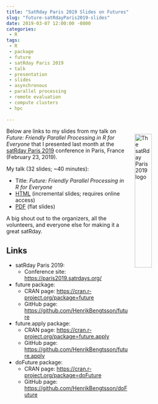 ```yaml
---
title: "SatRday Paris 2019 Slides on Futures"
slug: "future-satRdayParis2019-slides"
date: 2019-03-07 12:00:00 -0800
categories:
 - R
tags:
 - R
 - package
 - future
 - satRday Paris 2019
 - talk
 - presentation
 - slides
 - asynchronous
 - parallel processing
 - remote evaluation
 - compute clusters
 - hpc
 
---
```


 
<img src="/post/satRdayParis2019-logo.png" alt="The satRday Paris 2019 logo" style="width: 30%; float: right; margin: 2ex;"/>

Below are links to my slides from my talk on _Future: Friendly Parallel Processing in R for Everyone_ that I presented last month at the [satRday Paris 2019](https://paris2019.satrdays.org/) conference in Paris, France (February 23, 2019).


My talk (32 slides; ~40 minutes):

* Title: _Future: Friendly Parallel Processing in R for Everyone_
* [HTML](https://www.jottr.org/presentations/satRdayParis2019/BengtssonH_20190223-SatRdayParis2019.html) (incremental slides; requires online access)
* [PDF](https://www.jottr.org/presentations/satRdayParis2019/BengtssonH_20190223-SatRdayParis2019.pdf) (flat slides)

A big shout out to the organizers, all the volunteers, and everyone else for making it a great satRday.



## Links
* satRday Paris 2019:
  - Conference site: https://paris2019.satrdays.org/
* future package:
  - CRAN page: https://cran.r-project.org/package=future
  - GitHub page: https://github.com/HenrikBengtsson/future
* future.apply package:
  - CRAN page: https://cran.r-project.org/package=future.apply
  - GitHub page: https://github.com/HenrikBengtsson/future.apply
* doFuture package:
  - CRAN page: https://cran.r-project.org/package=doFuture
  - GitHub page: https://github.com/HenrikBengtsson/doFuture

[future]: https://cran.r-project.org/package=future

